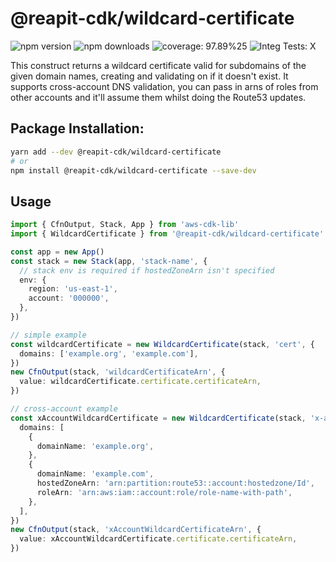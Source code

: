 # @reapit-cdk/wildcard-certificate


![npm version](https://img.shields.io/npm/v/@reapit-cdk/wildcard-certificate)
![npm downloads](https://img.shields.io/npm/dm/@reapit-cdk/wildcard-certificate)
![coverage: 97.89%25](https://img.shields.io/badge/coverage-97.89%25-green)
![Integ Tests: X](https://img.shields.io/badge/Integ%20Tests-X-red)

This construct returns a wildcard certificate valid for subdomains of the given domain names, creating and validating on if it doesn't exist. It supports cross-account DNS validation, you can pass in arns of roles from other accounts and it'll assume them whilst doing the Route53 updates.

## Package Installation:

```sh
yarn add --dev @reapit-cdk/wildcard-certificate
# or
npm install @reapit-cdk/wildcard-certificate --save-dev
```

## Usage
```ts
import { CfnOutput, Stack, App } from 'aws-cdk-lib'
import { WildcardCertificate } from '@reapit-cdk/wildcard-certificate'

const app = new App()
const stack = new Stack(app, 'stack-name', {
  // stack env is required if hostedZoneArn isn't specified
  env: {
    region: 'us-east-1',
    account: '000000',
  },
})

// simple example
const wildcardCertificate = new WildcardCertificate(stack, 'cert', {
  domains: ['example.org', 'example.com'],
})
new CfnOutput(stack, 'wildcardCertificateArn', {
  value: wildcardCertificate.certificate.certificateArn,
})

// cross-account example
const xAccountWildcardCertificate = new WildcardCertificate(stack, 'x-account-cert', {
  domains: [
    {
      domainName: 'example.org',
    },
    {
      domainName: 'example.com',
      hostedZoneArn: 'arn:partition:route53::account:hostedzone/Id',
      roleArn: 'arn:aws:iam::account:role/role-name-with-path',
    },
  ],
})
new CfnOutput(stack, 'xAccountWildcardCertificateArn', {
  value: xAccountWildcardCertificate.certificate.certificateArn,
})

```
